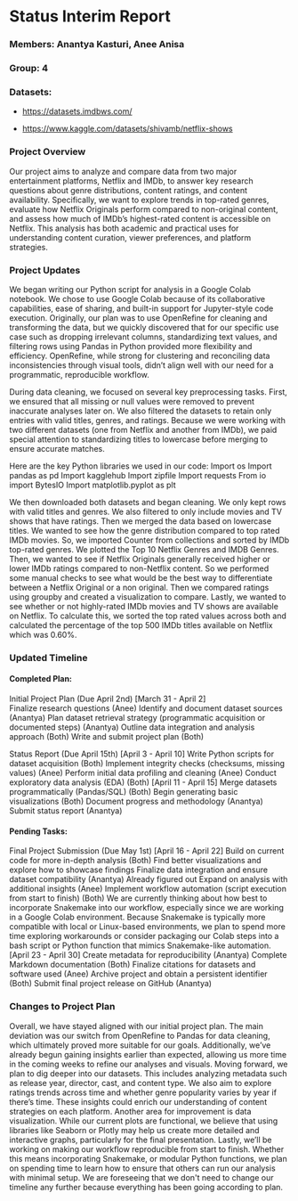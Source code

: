 # Status Interim Report

### Members: Anantya Kasturi, Anee Anisa


### Group: 4


### Datasets:


- https://datasets.imdbws.com/


- https://www.kaggle.com/datasets/shivamb/netflix-shows

### Project Overview

Our project aims to analyze and compare data from two major entertainment platforms, Netflix and IMDb, to answer key research questions about genre distributions, content ratings, and content availability. Specifically, we want to explore trends in top-rated genres, evaluate how Netflix Originals perform compared to non-original content, and assess how much of IMDb’s highest-rated content is accessible on Netflix. This analysis has both academic and practical uses for understanding content curation, viewer preferences, and platform strategies.

### Project Updates

We began writing our Python script for analysis in a Google Colab notebook. We chose to use Google Colab because of its collaborative capabilities, ease of sharing, and built-in support for Jupyter-style code execution. Originally, our plan was to use OpenRefine for cleaning and transforming the data, but we quickly discovered that for our specific use case such as dropping irrelevant columns, standardizing text values, and filtering rows using Pandas in Python provided more flexibility and efficiency. OpenRefine, while strong for clustering and reconciling data inconsistencies through visual tools, didn’t align well with our need for a programmatic, reproducible workflow.

During data cleaning, we focused on several key preprocessing tasks. First, we ensured that all missing or null values were removed to prevent inaccurate analyses later on. We also filtered the datasets to retain only entries with valid titles, genres, and ratings. Because we were working with two different datasets (one from Netflix and another from IMDb), we paid special attention to standardizing titles to lowercase before merging to ensure accurate matches.

Here are the key Python libraries we used in our code:
Import os
Import pandas as pd
Import kagglehub
Import zipfile
Import requests
From io import BytesIO
Import matplotlib.pyplot as plt

We then downloaded both datasets and began cleaning. We only kept rows with valid titles and genres. We also filtered to only include movies and TV shows that have ratings. Then we merged the data based on lowercase titles. We wanted to see how the genre distribution compared to top rated IMDb movies. So, we imported Counter from collections and sorted by IMDb top-rated genres. We plotted the Top 10 Netflix Genres and IMDB Genres. Then, we wanted to see if Netflix Originals generally received higher or lower IMDb ratings compared to non-Netflix content. So we performed some manual checks to see what would be the best way to differentiate between a Netflix Original or a non original. Then we compared ratings using groupby and created a visualization to compare. Lastly, we wanted to see whether or not highly-rated IMDb movies and TV shows are available on Netflix. To calculate this, we sorted the top rated values across both and calculated the percentage of the top 500 IMDb titles available on Netflix which was 0.60%. 

### Updated Timeline

#### Completed Plan: 
Initial Project Plan (Due April 2nd)
[March 31 - April 2]  
Finalize research questions  (Anee)
Identify and document dataset sources (Anantya)
Plan dataset retrieval strategy (programmatic acquisition or documented steps)  (Anantya)
Outline data integration and analysis approach (Both)
Write and submit project plan (Both)

Status Report (Due April 15th)
[April 3 - April 10]
Write Python scripts for dataset acquisition  (Both)
Implement integrity checks (checksums, missing values) (Anee)
Perform initial data profiling and cleaning  (Anee)
Conduct exploratory data analysis (EDA)  (Both)
[April 11 - April 15]
Merge datasets programmatically (Pandas/SQL) (Both)
Begin generating basic visualizations  (Both)
Document progress and methodology (Anantya)
Submit status report  (Anantya)

#### Pending Tasks:
Final Project Submission (Due May 1st)
[April 16 - April 22]
Build on current code for more in-depth analysis (Both)
Find better visualizations and explore how to showcase findings 
Finalize data integration and ensure dataset compatibility  (Anantya)
Already figured out 
Expand on analysis with additional insights  (Anee)
Implement workflow automation (script execution from start to finish) (Both)
We are currently thinking about how best to incorporate Snakemake into our workflow, especially since we are working in a Google Colab environment. Because Snakemake is typically more compatible with local or Linux-based environments, we plan to spend more time exploring workarounds or consider packaging our Colab steps into a bash script or Python function that mimics Snakemake-like automation.
[April 23 - April 30]
Create metadata for reproducibility  (Anantya)
Complete Markdown documentation  (Both)
Finalize citations for datasets and software used  (Anee)
Archive project and obtain a persistent identifier (Both)
Submit final project release on GitHub  (Anantya)

### Changes to Project Plan
Overall, we have stayed aligned with our initial project plan. The main deviation was our switch from OpenRefine to Pandas for data cleaning, which ultimately proved more suitable for our goals. Additionally, we’ve already begun gaining insights earlier than expected, allowing us more time in the coming weeks to refine our analyses and visuals.
Moving forward, we plan to dig deeper into our datasets. This includes analyzing metadata such as release year, director, cast, and content type. We also aim to explore ratings trends across time and whether genre popularity varies by year if there’s time. These insights could enrich our understanding of content strategies on each platform.
Another area for improvement is data visualization. While our current plots are functional, we believe that using libraries like Seaborn or Plotly may help us create more detailed and interactive graphs, particularly for the final presentation.
Lastly, we’ll be working on making our workflow reproducible from start to finish. Whether this means incorporating Snakemake, or modular Python functions, we plan on spending time to learn how to ensure that others can run our analysis with minimal setup. We are foreseeing that we don't need to change our timeline any further because everything has been going according to plan.

